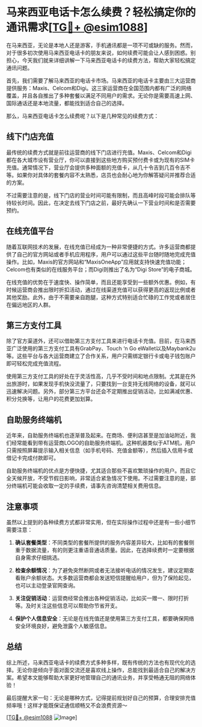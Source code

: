 # 马来西亚电话卡怎么续费？轻松搞定你的通讯需求[[TG💪+ @esim1088](https://t.me/s/esim1088)]

在马来西亚，无论是本地人还是游客，手机通讯都是一项不可或缺的服务。然而，对于很多初次使用马来西亚电话卡的朋友来说，如何续费可能会让人感到困惑。别担心，今天我们就来详细讲解一下马来西亚电话卡的续费方法，帮助大家轻松搞定通讯问题。

首先，我们需要了解马来西亚的电话卡市场。马来西亚的电话卡主要由三大运营商提供服务：Maxis、Celcom和Digi。这三家运营商在全国范围内都有广泛的网络覆盖，并且各自推出了多种套餐以满足不同用户的需求。无论你是需要高速上网、国际通话还是本地流量，都能找到适合自己的选择。

那么，马来西亚电话卡怎么续费呢？以下是几种常见的续费方式：

## 线下门店充值

最传统的续费方式就是前往运营商的线下门店进行充值。Maxis、Celcom和Digi都在各大城市设有营业厅，你可以直接到这些地方购买预付费卡或为现有的SIM卡充值。通常情况下，营业厅会提供多种面额的充值卡，从几十令吉到几百令吉不等。如果你对具体的套餐内容不太熟悉，店员也会耐心地为你解答疑问并推荐合适的方案。

不过需要注意的是，线下门店的营业时间可能有限制，而且高峰时段可能会排队等待较长时间。因此，在决定去线下门店之前，最好先确认一下营业时间和是否需要预约。

## 在线充值平台

随着互联网技术的发展，在线充值已经成为一种非常便捷的方式。许多运营商都提供了自己的官方网站或者手机应用程序，用户可以通过这些平台随时随地完成充值操作。比如，Maxis的官方网站和“MaxisOneApp”应用就支持快速充值功能；Celcom也有类似的在线服务平台；而Digi则推出了名为“Digi Store”的电子商城。

在线充值的优势在于速度快、操作简单，而且还能享受到一些额外优惠。例如，有时候运营商会推出限时折扣活动，通过在线渠道充值可以获得更高的返现比例或者其他奖励。此外，由于不需要亲自跑腿，这种方式特别适合忙碌的工作党或者居住在偏远地区的人群。

## 第三方支付工具

除了官方渠道外，还可以借助第三方支付工具来进行电话卡充值。目前，在马来西亚广泛使用的第三方支付工具有GrabPay、Touch ‘n Go eWallet以及Maybank2u等。这些平台与各大运营商建立了合作关系，用户只需绑定银行卡或电子钱包账户即可轻松完成充值流程。

使用第三方支付工具的好处在于灵活性高，几乎不受时间和地点限制。尤其是在外出旅游时，如果发现手机快没流量了，只要找到一台支持无线网络的设备，就可以迅速解决问题。另外，部分第三方平台还会不定期推出促销活动，比如满减优惠、积分兑换等，让用户的花费更加划算。

## 自助服务终端机

近年来，自助服务终端机也逐渐普及起来。在商场、便利店甚至是加油站附近，我们经常能看到带有运营商LOGO的自助服务终端机。这种机器类似于ATM机，用户只需按照屏幕提示输入相关信息（如手机号码、充值金额等），然后插入信用卡或借记卡完成付款即可。

自助服务终端机的优点是方便快捷，尤其适合那些不喜欢繁琐操作的用户。而且它全天候开放，不受节假日影响，非常适合紧急情况下使用。不过需要注意的是，部分终端机可能会收取一定的手续费，请事先咨询清楚相关费用信息。

## 注意事项

虽然以上提到的各种续费方式都非常实用，但在实际操作过程中还是有一些小细节需要注意：

1. **确认套餐类型**：不同类型的套餐所提供的服务内容差异较大，比如有的套餐侧重于数据流量，有的则更注重语音通话质量。因此，在选择续费时一定要根据自身需求仔细挑选。
   
2. **检查余额情况**：为了避免突然断网或者无法接听电话的情况发生，建议定期查看账户余额状态。大多数运营商都会发送短信提醒给用户，但为了保险起见，也可以主动登录官网查询。
   
3. **关注促销活动**：运营商经常会推出各种促销活动，比如买一赠一、限时打折等。及时关注这些信息可以帮助你节省开支。
   
4. **保护个人信息安全**：无论是在线充值还是使用第三方支付工具，都要确保网络安全环境良好，避免泄露个人敏感信息。

## 总结

综上所述，马来西亚电话卡的续费方式多种多样，既有传统的方法也有现代化的选择。无论你是倾向于面对面交流还是喜欢线上操作，总能找到最适合自己的解决方案。希望本文能够帮助大家更好地管理自己的通讯业务，并享受畅通无阻的网络体验！

最后提醒大家一句：无论是哪种方式，记得提前规划好自己的预算，合理安排充值频率哦！这样才能既保证通信顺畅又不会浪费资源～

[[TG💪+ @esim1088](https://t.me/s/esim1088) ![Image](https://i.postimg.cc/4NQfJmqS/Snipaste-2025-05-13-00-14-12.png)]